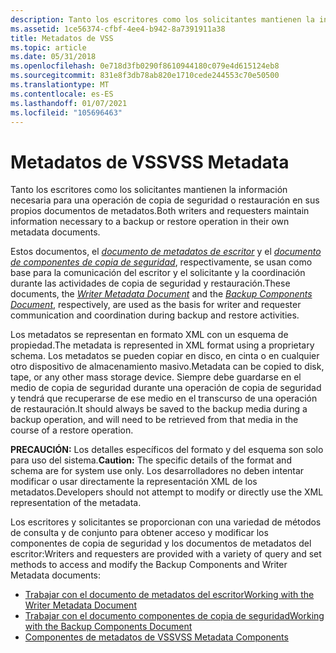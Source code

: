 ```yaml
---
description: Tanto los escritores como los solicitantes mantienen la información necesaria para una operación de copia de seguridad o restauración en sus propios documentos de metadatos.
ms.assetid: 1ce56374-cfbf-4ee4-b942-8a7391911a38
title: Metadatos de VSS
ms.topic: article
ms.date: 05/31/2018
ms.openlocfilehash: 0e718d3fb0290f8610944180c079e4d615124eb8
ms.sourcegitcommit: 831e8f3db78ab820e1710cede244553c70e50500
ms.translationtype: MT
ms.contentlocale: es-ES
ms.lasthandoff: 01/07/2021
ms.locfileid: "105696463"
---
```

# <a name="vss-metadata"></a><span data-ttu-id="a1f32-103">Metadatos de VSS</span><span class="sxs-lookup"><span data-stu-id="a1f32-103">VSS Metadata</span></span>

<span data-ttu-id="a1f32-104">Tanto los escritores como los solicitantes mantienen la información necesaria para una operación de copia de seguridad o restauración en sus propios documentos de metadatos.</span><span class="sxs-lookup"><span data-stu-id="a1f32-104">Both writers and requesters maintain information necessary to a backup or restore operation in their own metadata documents.</span></span>

<span data-ttu-id="a1f32-105">Estos documentos, el [*documento de metadatos de escritor*](vssgloss-w.md) y el [*documento de componentes de copia de seguridad*](vssgloss-b.md), respectivamente, se usan como base para la comunicación del escritor y el solicitante y la coordinación durante las actividades de copia de seguridad y restauración.</span><span class="sxs-lookup"><span data-stu-id="a1f32-105">These documents, the [*Writer Metadata Document*](vssgloss-w.md) and the [*Backup Components Document*](vssgloss-b.md), respectively, are used as the basis for writer and requester communication and coordination during backup and restore activities.</span></span>

<span data-ttu-id="a1f32-106">Los metadatos se representan en formato XML con un esquema de propiedad.</span><span class="sxs-lookup"><span data-stu-id="a1f32-106">The metadata is represented in XML format using a proprietary schema.</span></span> <span data-ttu-id="a1f32-107">Los metadatos se pueden copiar en disco, en cinta o en cualquier otro dispositivo de almacenamiento masivo.</span><span class="sxs-lookup"><span data-stu-id="a1f32-107">Metadata can be copied to disk, tape, or any other mass storage device.</span></span> <span data-ttu-id="a1f32-108">Siempre debe guardarse en el medio de copia de seguridad durante una operación de copia de seguridad y tendrá que recuperarse de ese medio en el transcurso de una operación de restauración.</span><span class="sxs-lookup"><span data-stu-id="a1f32-108">It should always be saved to the backup media during a backup operation, and will need to be retrieved from that media in the course of a restore operation.</span></span>

<span data-ttu-id="a1f32-109">**PRECAUCIÓN:** Los detalles específicos del formato y del esquema son solo para uso del sistema.</span><span class="sxs-lookup"><span data-stu-id="a1f32-109">**Caution:** The specific details of the format and schema are for system use only.</span></span> <span data-ttu-id="a1f32-110">Los desarrolladores no deben intentar modificar o usar directamente la representación XML de los metadatos.</span><span class="sxs-lookup"><span data-stu-id="a1f32-110">Developers should not attempt to modify or directly use the XML representation of the metadata.</span></span>

<span data-ttu-id="a1f32-111">Los escritores y solicitantes se proporcionan con una variedad de métodos de consulta y de conjunto para obtener acceso y modificar los componentes de copia de seguridad y los documentos de metadatos del escritor:</span><span class="sxs-lookup"><span data-stu-id="a1f32-111">Writers and requesters are provided with a variety of query and set methods to access and modify the Backup Components and Writer Metadata documents:</span></span>

-   [<span data-ttu-id="a1f32-112">Trabajar con el documento de metadatos del escritor</span><span class="sxs-lookup"><span data-stu-id="a1f32-112">Working with the Writer Metadata Document</span></span>](working-with-the-writer-metadata-document.md)
-   [<span data-ttu-id="a1f32-113">Trabajar con el documento componentes de copia de seguridad</span><span class="sxs-lookup"><span data-stu-id="a1f32-113">Working with the Backup Components Document</span></span>](working-with-the-backup-components-document.md)
-   [<span data-ttu-id="a1f32-114">Componentes de metadatos de VSS</span><span class="sxs-lookup"><span data-stu-id="a1f32-114">VSS Metadata Components</span></span>](vss-metadata-components.md)

 

 



